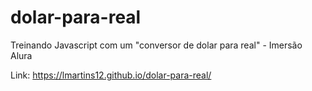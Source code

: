 # dolar-para-real

Treinando Javascript com um "conversor de dolar para real" - Imersão Alura


Link: https://lmartins12.github.io/dolar-para-real/
